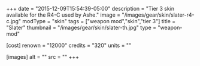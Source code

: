 +++
date = "2015-12-09T15:54:39-05:00"
description = "Tier 3 skin available for the R4-C used by Ashe."
image = "/images/gear/skin/slater-r4-c.jpg"
modType = "skin"
tags = ["weapon mod","skin","tier 3"]
title = "Slater"
thumbnail = "/images/gear/skin/slater-th.jpg"
type = "weapon-mod"

[cost]
  renown = "12000"
  credits = "320"
  units = ""

[images]
  alt = ""
  src = ""
+++
